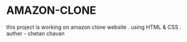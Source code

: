 # AMAZON-CLONE
this project is working on amazon clone website . using HTML &amp; CSS .
auther - chetan chavan
